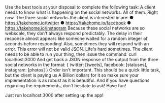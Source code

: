 Use the best tools at your disposal to complete the following task:
A client needs to know what is happening on the social networks. All of them. Right now.
The three social networks the client is interested in are:
● https://takehome.io/twitter
● https://takehome.io/facebook
● https://takehome.io/instagram
Because these social networks are so webscale, they don't always respond predictably. The
delay in their response almost appears like someone waited for a random integer of seconds
before responding!
Also, sometimes they will respond with an error. This error will not be valid JSON. Life's hard
sometimes.
The client needs to be able to run your thing, then issue the command:
curl localhost:3000
And get back a JSON response of the output from the three social networks in the format:
{ twitter: [tweets], facebook: [statuses], instagram: [photos] }
Order isn't important.
This should be a quick little task, but the client is paying us A Billion dollars for it so make sure
your implementation is as robust as it is beautiful. And if you have questions regarding the
requirements, don’t hesitate to ask!
Have fun!


Just run localhost:3000 after setting up the app!
